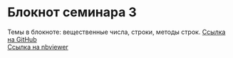 # Блокнот семинара 3
Темы в блокноте: вещественные числа, строки, методы строк. 
[Ссылка на GitHub](https://github.com/rogovich/2020_HSE_SOC_PPO/blob/master/3%20Seminar/2020_SOC_PPO_3_Seminar.ipynb)  
[Ссылка на nbviewer](https://nbviewer.jupyter.org/github/rogovich/2020_HSE_SOC_PPO/blob/master/3%20Seminar/2020_SOC_PPO_3_Seminar.ipynb)
